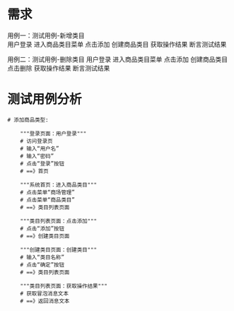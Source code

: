 # 需求
用例一：测试用例-新增类目                                    
用户登录
进入商品类目菜单
点击添加
创建商品类目
获取操作结果
断言测试结果

用例二：测试用例-删除类目
用户登录
进入商品类目菜单
点击添加
创建商品类目
点击删除
获取操作结果
断言测试结果

 # 测试用例分析
    # 添加商品类型:

        """登录页面：用户登录"""
        # 访问登录页
        # 输入“用户名”
        # 输入“密码”
        # 点击“登录”按钮
        # ==》首页

        """系统首页：进入商品类目"""
        # 点击菜单“商场管理”
        # 点击菜单“商品类目”
        # ==》类目列表页面

        """类目列表页面：点击添加"""
        # 点击“添加”按钮
        # ==》创建类目页面

        """创建类目页面：创建类目"""
        # 输入“类目名称”
        # 点击“确定”按钮
        # ==》类目列表页面

        """类目列表页面：获取操作结果"""
        # 获取冒泡消息文本
        # ==》返回消息文本


